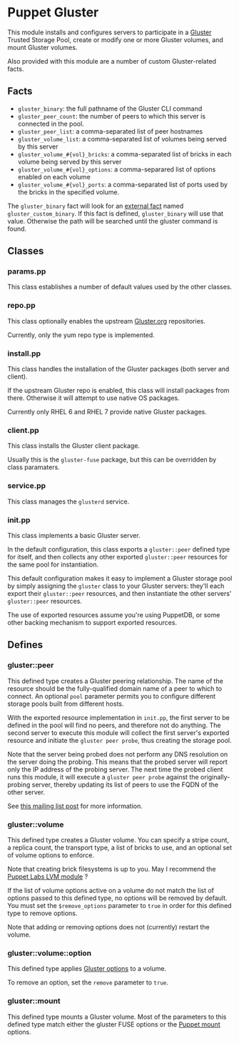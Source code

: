 Puppet Gluster
==============

This module installs and configures servers to participate in a [Gluster](http://www.gluster.org/) Trusted Storage Pool, create or modify one or more Gluster volumes, and mount Gluster volumes.

Also provided with this module are a number of custom Gluster-related facts.

## Facts ##
* `gluster_binary`: the full pathname of the Gluster CLI command
* `gluster_peer_count`: the number of peers to which this server is connected in the pool.
* `gluster_peer_list`: a comma-separated list of peer hostnames
* `gluster_volume_list`: a comma-separated list of volumes being served by this server
* `gluster_volume_#{vol}_bricks`: a comma-separated list of bricks in each volume being served by this server
* `gluster_volume_#{vol}_options`: a comma-separared list of options enabled on each volume
* `gluster_volume_#{vol}_ports`: a comma-separated list of ports used by the bricks in the specified volume.

The `gluster_binary` fact will look for an [external fact](http://docs.puppetlabs.com/guides/custom_facts.html#external-facts) named `gluster_custom_binary`. If this fact is defined, `gluster_binary` will use that value. Otherwise the path will be searched until the gluster command is found.

## Classes ##
### params.pp ###
This class establishes a number of default values used by the other classes.

### repo.pp ###
This class optionally enables the upstream [Gluster.org](http://download.gluster.org/pub/) repositories.  

Currently, only the yum repo type is implemented.

### install.pp ###
This class handles the installation of the Gluster packages (both server and client).

If the upstream Gluster repo is enabled, this class will install packages from there. Otherwise it will attempt to use native OS packages.

Currently only RHEL 6 and RHEL 7 provide native Gluster packages.

### client.pp ###
This class installs the Gluster client package.

Usually this is the `gluster-fuse` package, but this can be overridden by class paramaters.

### service.pp ###
This class manages the `glusterd` service.

### init.pp ###
This class implements a basic Gluster server.

In the default configuration, this class exports a `gluster::peer` defined type for itself, and then collects any other exported `gluster::peer` resources for the same pool for instantiation.

This default configuration makes it easy to implement a Gluster storage pool by simply assigning the `gluster` class to your Gluster servers: they'll each export their `gluster::peer` resources, and then instantiate the other servers' `gluster::peer` resources.  

The use of exported resources assume you're using PuppetDB, or some other backing mechanism to support exported resources.

## Defines ##
### gluster::peer ###
This defined type creates a Gluster peering relationship.  The name of the resource should be the fully-qualified domain name of a peer to which to connect. An optional `pool` parameter permits you to configure different storage pools built from different hosts.

With the exported resource implementation in `init.pp`, the first server to be defined in the pool will find no peers, and therefore not do anything.  The second server to execute this module will collect the first server's exported resource and initiate the `gluster peer probe`, thus creating the storage pool.

Note that the server being probed does not perform any DNS resolution on the server doing the probing. This means that the probed server will report only the IP address of the probing server.  The next time the probed client runs this module, it will execute a `gluster peer probe` against the originally-probing server, thereby updating its list of peers to use the FQDN of the other server.

See [this mailing list post](http://www.gluster.org/pipermail/gluster-users/2013-December/038354.html) for more information.

### gluster::volume ###
This defined type creates a Gluster volume. You can specify a stripe count, a replica count, the transport type, a list of bricks to use, and an optional set of volume options to enforce.

Note that creating brick filesystems is up to you. May I recommend the [Puppet Labs LVM module](https://forge.puppetlabs.com/puppetlabs/lvm) ?

If the list of volume options active on a volume do not match the list of options passed to this defined type, no options will be removed by default. You must set the `$remove_options` parameter to `true` in order for this defined type to remove options.

Note that adding or removing options does not (currently) restart the volume.

### gluster::volume::option ###
This defined type applies [Gluster options](https://github.com/gluster/glusterfs/blob/master/doc/admin-guide/en-US/markdown/admin_managing_volumes.md#tuning-options) to a volume.

To remove an option, set the `remove` parameter to `true`.

### gluster::mount ###
This defined type mounts a Gluster volume.  Most of the parameters to this defined type match either the gluster FUSE options or the [Puppet mount](http://docs.puppetlabs.com/references/3.4.stable/type.html#mount) options.
